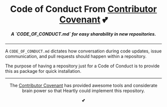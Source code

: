 <h1 align="center">Code of Conduct From <a href="https://www.contributor-covenant.org/">Contributor Covenant</a> 💕</h1>
<h5 align="center">A `CODE_OF_CONDUCT.md` for easy sharability in new repositories.</h5>

---

A `CODE_OF_CONDUCT.md` dictates how conversation during code updates, issue communication, and pull requests should happen within a repository.

The purpose of having a repository just for a Code of Conduct is to provide this as package for quick installation.

---

<p align="center">The <a href="https://www.contributor-covenant.org/">Contributor Covenant</a> has provided awesome tools and considerate brain power so that Heartly could implement this repository.</p>

<p align="center">💕</p>
